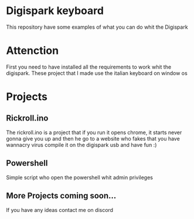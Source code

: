 # Digispark keyboard
This repository have some examples of what you can do whit the Digispark 

# Attenction
First you need to have installed all the requirements to work whit the digispark.
These project that I made use the italian keyboard on window os

# Projects
## Rickroll.ino
The rickroll.ino is a project that if you run it opens chrome, it starts never gonna give you up and then he go to a website who fakes that you have wannacry virus
compile it on the digispark usb and have fun :)

## Powershell
Simple script who open the powershell whit admin privileges

## More Projects coming soon...
If you have any ideas contact me on discord
